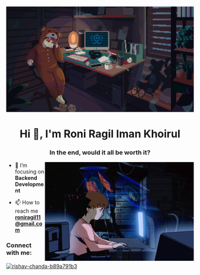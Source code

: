 ![MasterHead](https://github.com/roniragilimankhoirul/roniragilimankhoirul/blob/main/lain_kuma.gif)
<h1 align="center">Hi 👋, I'm Roni Ragil Iman Khoirul</h1>
<h3 align="center">In the end, would it all be worth it?</h3>
<img align="right" alt="Coding" width="400" src="https://github.com/roniragilimankhoirul/roniragilimankhoirul/blob/main/lain_computer.gif">

- 🔭 I’m focusing on **Backend Development**

- 📫 How to reach me **roniragil11@gmail.com**

<h3 align="left">Connect with me:</h3>
<p align="left">
<a href="https://linkedin.com/in/roni-ragil-iman-khoirul" target="blank"><img align="center" src="https://raw.githubusercontent.com/rahuldkjain/github-profile-readme-generator/master/src/images/icons/Social/linked-in-alt.svg" alt="rishav-chanda-b89a791b3" height="30" width="40" /></a>
<!-- <a href="https://instagram.com/roni_ragil11" target="blank"><img align="center" src="https://raw.githubusercontent.com/rahuldkjain/github-profile-readme-generator/master/src/images/icons/Social/instagram.svg" alt="rishav_chanda" height="30" width="40" /></a>
<a href="https://www.youtube.com/channel/UC4MiOQhs21jG8Wg1cpFKViQ" target="blank"><img align="center" src="https://raw.githubusercontent.com/rahuldkjain/github-profile-readme-generator/master/src/images/icons/Social/youtube.svg" alt="rishav chanda" height="30" width="40" /></a> -->
</p>

